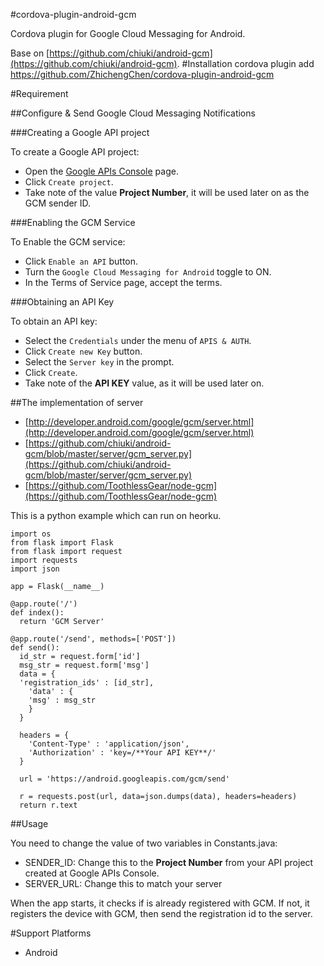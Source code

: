 #cordova-plugin-android-gcm

Cordova plugin for Google Cloud Messaging for Android.

Base on [https://github.com/chiuki/android-gcm](https://github.com/chiuki/android-gcm).
#Installation
    cordova plugin add https://github.com/ZhichengChen/cordova-plugin-android-gcm
    
#Requirement

##Configure & Send Google Cloud Messaging Notifications

###Creating a Google API project

To create a Google API project:

* Open the [Google APIs Console](https://console.developers.google.com) page.
* Click `Create project`. 
* Take note of the value **Project Number**, it will be used later on as the GCM sender ID.

###Enabling the GCM Service

To Enable the GCM service:

* Click `Enable an API` button.
* Turn the `Google Cloud Messaging for Android` toggle to ON.
* In the Terms of Service page, accept the terms.

###Obtaining an API Key

To obtain an API key:

* Select the `Credentials` under the menu of `APIS & AUTH`.
* Click `Create new Key` button.
* Select the `Server key` in the prompt.
* Click `Create`.
* Take note of the **API KEY** value, as it will be used later on.

##The implementation of server

* [http://developer.android.com/google/gcm/server.html](http://developer.android.com/google/gcm/server.html)
* [https://github.com/chiuki/android-gcm/blob/master/server/gcm_server.py](https://github.com/chiuki/android-gcm/blob/master/server/gcm_server.py)
* [https://github.com/ToothlessGear/node-gcm](https://github.com/ToothlessGear/node-gcm)

This is a python example which can run on heorku.

	import os
	from flask import Flask
	from flask import request
	import requests
	import json

	app = Flask(__name__)

	@app.route('/')
	def index():
	  return 'GCM Server'
	
	@app.route('/send', methods=['POST'])
	def send():
	  id_str = request.form['id']
	  msg_str = request.form['msg']
	  data = {
	  'registration_ids' : [id_str],
    	'data' : {
      	'msg' : msg_str
	    }
	  }
	
	  headers = {
    	'Content-Type' : 'application/json',
	    'Authorization' : 'key=/**Your API KEY**/'
	  }
	
	  url = 'https://android.googleapis.com/gcm/send'
	
	  r = requests.post(url, data=json.dumps(data), headers=headers)  
	  return r.text


##Usage
 
 You need to change the value of two variables in Constants.java:

* SENDER_ID: Change this to the **Project Number** from your API project created at Google APIs Console.
* SERVER_URL: Change this to match your server

When the app starts, it checks if is already registered with GCM. If not, it registers the device with GCM, then send the registration id to the server.


 
#Support Platforms
* Android